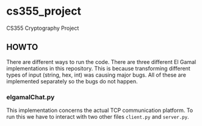 # cs355_project
CS355 Cryptography Project

## HOWTO
There are different ways to run the code. There are three different El Gamal implementations in this repository. This is because transforming different types of input (string, hex, int) was causing major bugs. All of these are implemented separately so the bugs do not happen.
### elgamalChat.py
This implementation concerns the actual TCP communication platform. To run this we have to interact with two other files `client.py` and `server.py`.